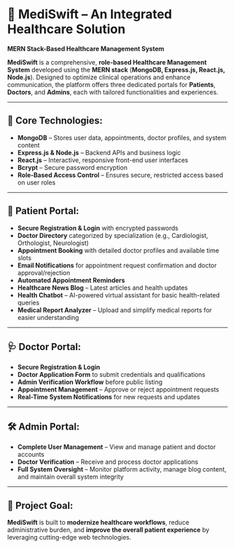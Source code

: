 # 🏥 MediSwift – An Integrated Healthcare Solution  
**MERN Stack-Based Healthcare Management System**

**MediSwift** is a comprehensive, **role-based Healthcare Management System** developed using the **MERN stack** (**MongoDB, Express.js, React.js, Node.js**). Designed to optimize clinical operations and enhance communication, the platform offers three dedicated portals for **Patients**, **Doctors**, and **Admins**, each with tailored functionalities and experiences.

---

## 🔐 Core Technologies:
- **MongoDB** – Stores user data, appointments, doctor profiles, and system content  
- **Express.js & Node.js** – Backend APIs and business logic  
- **React.js** – Interactive, responsive front-end user interfaces  
- **Bcrypt** – Secure password encryption  
- **Role-Based Access Control** – Ensures secure, restricted access based on user roles  

---

## 👤 Patient Portal:
- **Secure Registration & Login** with encrypted passwords  
- **Doctor Directory** categorized by specialization (e.g., Cardiologist, Orthologist, Neurologist)  
- **Appointment Booking** with detailed doctor profiles and available time slots  
- **Email Notifications** for appointment request confirmation and doctor approval/rejection  
- **Automated Appointment Reminders**  
- **Healthcare News Blog** – Latest articles and health updates  
- **Health Chatbot** – AI-powered virtual assistant for basic health-related queries  
- **Medical Report Analyzer** – Upload and simplify medical reports for easier understanding  

---

## 🩺 Doctor Portal:
- **Secure Registration & Login**  
- **Doctor Application Form** to submit credentials and qualifications  
- **Admin Verification Workflow** before public listing  
- **Appointment Management** – Approve or reject appointment requests  
- **Real-Time System Notifications** for new requests and updates  

---

## 🛠 Admin Portal:
- **Complete User Management** – View and manage patient and doctor accounts  
- **Doctor Verification** – Receive and process doctor applications  
- **Full System Oversight** – Monitor platform activity, manage blog content, and maintain overall system integrity  

---

## 🚀 Project Goal:
**MediSwift** is built to **modernize healthcare workflows**, reduce administrative burden, and **improve the overall patient experience** by leveraging cutting-edge web technologies.
